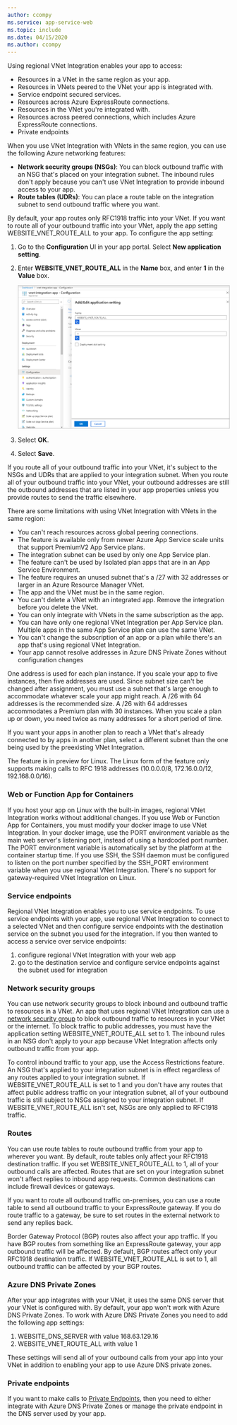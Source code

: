 ```yaml
---
author: ccompy
ms.service: app-service-web
ms.topic: include
ms.date: 04/15/2020
ms.author: ccompy
---
```

Using regional VNet Integration enables your app to access:

* Resources in a VNet in the same region as your app.
* Resources in VNets peered to the VNet your app is integrated with.
* Service endpoint secured services.
* Resources across Azure ExpressRoute connections.
* Resources in the VNet you're integrated with.
* Resources across peered connections, which includes Azure ExpressRoute connections.
* Private endpoints 

When you use VNet Integration with VNets in the same region, you can use the following Azure networking features:

* **Network security groups (NSGs)**: You can block outbound traffic with an NSG that's placed on your integration subnet. The inbound rules don't apply because you can't use VNet Integration to provide inbound access to your app.
* **Route tables (UDRs)**: You can place a route table on the integration subnet to send outbound traffic where you want.

By default, your app routes only RFC1918 traffic into your VNet. If you want to route all of your outbound traffic into your VNet, apply the app setting WEBSITE_VNET_ROUTE_ALL to your app. To configure the app setting:

1. Go to the **Configuration** UI in your app portal. Select **New application setting**.
1. Enter **WEBSITE_VNET_ROUTE_ALL** in the **Name** box, and enter **1** in the **Value** box.

   ![Provide application setting][4]

1. Select **OK**.
1. Select **Save**.

If you route all of your outbound traffic into your VNet, it's subject to the NSGs and UDRs that are applied to your integration subnet. When you route all of your outbound traffic into your VNet, your outbound addresses are still the outbound addresses that are listed in your app properties unless you provide routes to send the traffic elsewhere.

There are some limitations with using VNet Integration with VNets in the same region:

* You can't reach resources across global peering connections.
* The feature is available only from newer Azure App Service scale units that support PremiumV2 App Service plans.
* The integration subnet can be used by only one App Service plan.
* The feature can't be used by Isolated plan apps that are in an App Service Environment.
* The feature requires an unused subnet that's a /27 with 32 addresses or larger in an Azure Resource Manager VNet.
* The app and the VNet must be in the same region.
* You can't delete a VNet with an integrated app. Remove the integration before you delete the VNet.
* You can only integrate with VNets in the same subscription as the app.
* You can have only one regional VNet Integration per App Service plan. Multiple apps in the same App Service plan can use the same VNet.
* You can't change the subscription of an app or a plan while there's an app that's using regional VNet Integration.
* Your app cannot resolve addresses in Azure DNS Private Zones without configuration changes

One address is used for each plan instance. If you scale your app to five instances, then five addresses are used. Since subnet size can't be changed after assignment, you must use a subnet that's large enough to accommodate whatever scale your app might reach. A /26 with 64 addresses is the recommended size. A /26 with 64 addresses accommodates a Premium plan with 30 instances. When you scale a plan up or down, you need twice as many addresses for a short period of time.

If you want your apps in another plan to reach a VNet that's already connected to by apps in another plan, select a different subnet than the one being used by the preexisting VNet Integration.

The feature is in preview for Linux. The Linux form of the feature only supports making calls to RFC 1918 addresses (10.0.0.0/8, 172.16.0.0/12, 192.168.0.0/16).

### Web or Function App for Containers

If you host your app on Linux with the built-in images, regional VNet Integration works without additional changes. If you use Web or Function App for Containers, you must modify your docker image to use VNet Integration. In your docker image, use the PORT environment variable as the main web server's listening port, instead of using a hardcoded port number. The PORT environment variable is automatically set by the platform at the container startup time. If you use SSH, the SSH daemon must be configured to listen on the port number specified by the SSH_PORT environment variable when you use regional VNet Integration. There's no support for gateway-required VNet Integration on Linux.

### Service endpoints

Regional VNet Integration enables you to use service endpoints. To use service endpoints with your app, use regional VNet Integration to connect to a selected VNet and then configure service endpoints with the destination service on the subnet you used for the integration. If you then wanted to access a service over service endpoints:

1. configure regional VNet Integration with your web app
1. go to the destination service and configure service endpoints against the subnet used for integration

### Network security groups

You can use network security groups to block inbound and outbound traffic to resources in a VNet. An app that uses regional VNet Integration can use a [network security group][VNETnsg] to block outbound traffic to resources in your VNet or the internet. To block traffic to public addresses, you must have the application setting WEBSITE_VNET_ROUTE_ALL set to 1. The inbound rules in an NSG don't apply to your app because VNet Integration affects only outbound traffic from your app.

To control inbound traffic to your app, use the Access Restrictions feature. An NSG that's applied to your integration subnet is in effect regardless of any routes applied to your integration subnet. If WEBSITE_VNET_ROUTE_ALL is set to 1 and you don't have any routes that affect public address traffic on your integration subnet, all of your outbound traffic is still subject to NSGs assigned to your integration subnet. If WEBSITE_VNET_ROUTE_ALL isn't set, NSGs are only applied to RFC1918 traffic.

### Routes

You can use route tables to route outbound traffic from your app to wherever you want. By default, route tables only affect your RFC1918 destination traffic. If you set WEBSITE_VNET_ROUTE_ALL to 1, all of your outbound calls are affected. Routes that are set on your integration subnet won't affect replies to inbound app requests. Common destinations can include firewall devices or gateways.

If you want to route all outbound traffic on-premises, you can use a route table to send all outbound traffic to your ExpressRoute gateway. If you do route traffic to a gateway, be sure to set routes in the external network to send any replies back.

Border Gateway Protocol (BGP) routes also affect your app traffic. If you have BGP routes from something like an ExpressRoute gateway, your app outbound traffic will be affected. By default, BGP routes affect only your RFC1918 destination traffic. If WEBSITE_VNET_ROUTE_ALL is set to 1, all outbound traffic can be affected by your BGP routes.

### Azure DNS Private Zones 

After your app integrates with your VNet, it uses the same DNS server that your VNet is configured with. By default, your app won't work with Azure DNS Private Zones. To work with Azure DNS Private Zones you need to add the following app settings:

1. WEBSITE_DNS_SERVER with value 168.63.129.16 
1. WEBSITE_VNET_ROUTE_ALL with value 1

These settings will send all of your outbound calls from your app into your VNet in addition to enabling your app to use Azure DNS private zones.

### Private endpoints

If you want to make calls to [Private Endpoints][privateendpoints], then you need to either integrate with Azure DNS Private Zones or manage the private endpoint in the DNS server used by your app. 

<!--Image references-->
[4]: ../includes/media/web-sites-integrate-with-vnet/vnetint-appsetting.png

<!--Links-->
[VNETnsg]: https://docs.microsoft.com/azure/virtual-network/security-overview/
[privateendpoints]: https://docs.microsoft.com/azure/app-service/networking/private-endpoint
